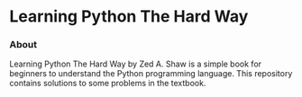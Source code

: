 # Learning Python The Hard Way

### About
Learning Python The Hard Way by Zed A. Shaw is a simple book for beginners to understand the Python programming language.
This repository contains solutions to some problems in the textbook.
